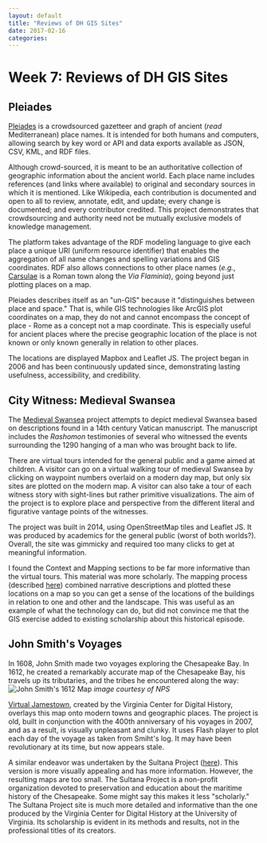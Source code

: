 ```yaml
---
layout: default
title: "Reviews of DH GIS Sites"
date: 2017-02-16
categories:
---
```


# Week 7: Reviews of DH GIS Sites

<!-- They may be defunct, overly technical, totally confusing, or kind of awesome. Be prepared to highlight for everyone else the intriguing and questionable features of the sites you explored.
How does mapping/GIS figure into the project? Is it necessary?
What kind of data is being used? Where is it from? Is it accessible or reusable?
How much does the design of the site matter in taking it seriously?
How would you rate its usability? -->

## Pleiades

[Pleiades](https://pleiades.stoa.org/) is a crowdsourced gazetteer and graph of ancient (*read* Mediterranean) place names. It is intended for both humans and computers, allowing search by key word or API and data exports available as JSON, CSV, KML, and RDF files.

Although crowd-sourced, it is meant to be an authoritative collection of geographic information about the ancient world. Each place name includes references (and links where available) to original and secondary sources in which it is mentioned. Like Wikipedia, each contribution is documented and open to all to review, annotate, edit, and update; every change is documented; and every contributor credited. This project demonstrates that crowdsourcing and authority need not be mutually exclusive models of knowledge management.

The platform takes advantage of the RDF modeling language to give each place a unique URI (uniform resource identifier) that enables the aggregation of all name changes and spelling variations and GIS coordinates. RDF also allows connections to other place names (*e.g.*, [Carsulae](https://pleiades.stoa.org/places/413065) is a Roman town along the *Via Flaminia*), going beyond just plotting places on a map.

Pleiades describes itself as an "un-GIS" because it "distinguishes between place and space." That is, while GIS technologies like ArcGIS plot coordinates on a map, they do not and cannot encompass the concept of place - Rome as a concept not a map coordinate. This is especially useful for ancient places where the precise geographic location of the place is not known or only known generally in relation to other places.

The locations are displayed Mapbox and Leaflet JS. The project began in 2006 and has been continuously updated since, demonstrating lasting usefulness, accessibility, and credibility.

## City Witness: Medieval Swansea

The [Medieval Swansea](http://www.medievalswansea.ac.uk/en/) project attempts to depict medieval Swansea based on descriptions found in a 14th century Vatican manuscript. The manuscript includes the *Rashomon* testimonies of several who witnessed the events surrounding the 1290 hanging of a man who was brought back to life.

There are virtual tours intended for the general public and a game aimed at children. A visitor can go on a virtual walking tour of medieval Swansea by clicking on waypoint numbers overlaid on a modern day map, but only six sites are plotted on the modern map. A visitor can also take a tour of each witness story with sight-lines but rather primitive visualizations. The aim of the project is to explore place and perspective from the different literal and figurative vantage points of the witnesses.

The project was built in 2014, using  OpenStreetMap tiles and Leaflet JS. It was produced by academics for the general public (worst of both worlds?). Overall, the site was gimmicky and required too many clicks to get at meaningful information.

I found the Context and Mapping sections to be far more informative than the virtual tours. This material was more scholarly. The mapping process (described [here](http://www.medievalswansea.ac.uk/en/mapping-medieval-swansea/)) combined narrative descriptions and plotted these locations on a map so you can get a sense of the locations of the buildings in relation to one and other and the landscape. This was useful as an example of what the technology can do, but did not convince me that the GIS exercise added to existing scholarship about this historical episode.

## John Smith's Voyages

In 1608, John Smith made two voyages exploring the Chesapeake Bay. In 1612, he created a remarkably accurate map of the Chesapeake Bay, his travels up its tributaries, and the tribes he encountered along the way: ![John Smith's 1612 Map](https://www.nps.gov/cajo/planyourvisit/upload/LOC-1612map-jpg.jpg)
*image courtesy of NPS*

[Virtual Jamestown](http://www.virtualjamestown.org/smith_voyages/jsmith_voyages.html), created by the Virginia Center for Digital History, overlays this map onto modern towns and geographic places. The project is old, built in conjunction with the 400th anniversary of his voyages in 2007, and as a result, is visually unpleasant and clunky. It uses Flash player to plot each day of the voyage as taken from Smiht's log. It may have been revolutionary at its time, but now appears stale.

A similar endeavor was undertaken by the Sultana Project ([here](http://www.johnsmith400.org/voyageroute2.htm)). This version is more visually appealing and has more information. However, the resulting maps are too small. The Sultana Project is a non-profit organization devoted to preservation and education about the maritime history of the Chesapeake. Some might say this makes it less "scholarly." The Sultana Project site is much more detailed and informative than the one produced by the Virginia Center for Digital History at the University of Virginia. Its scholarship is evident in its methods and results, not in the professional titles of its creators. 
